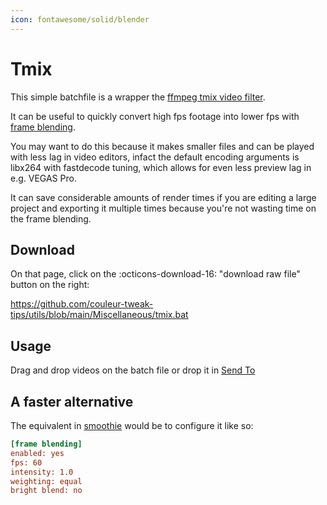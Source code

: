 ```yaml
---
icon: fontawesome/solid/blender
---
```


# Tmix

This simple batchfile is a wrapper the [ffmpeg tmix video filter](https://ffmpeg.org/ffmpeg-filters.html#tmix).


It can be useful to quickly convert high fps footage into lower fps with [frame blending](../smoothie/recipe.md#frame-blending).

You may want to do this because it makes smaller files and can be played with less lag in video editors, infact the default encoding arguments is libx264 with fastdecode tuning, which allows for even less preview lag in e.g. VEGAS Pro.

It can save considerable amounts of render times if you are editing a large project and exporting it multiple times because you're not wasting time on the frame blending.

## Download

On that page, click on the :octicons-download-16: "download raw file" button on the right:

<https://github.com/couleur-tweak-tips/utils/blob/main/Miscellaneous/tmix.bat>

## Usage

Drag and drop videos on the batch file or drop it in [Send To](../sendto.md)

## A faster alternative

The equivalent in [smoothie](../smoothie/index.md) would be to configure it like so:

```ini
[frame blending]
enabled: yes
fps: 60
intensity: 1.0
weighting: equal
bright blend: no
```
